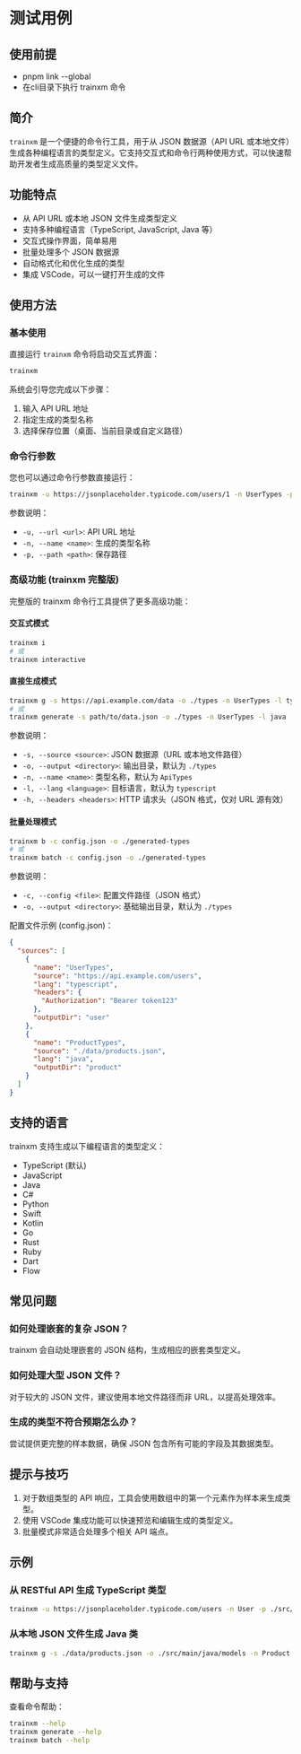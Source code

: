 # 测试用例

## 使用前提
- pnpm link --global
- 在cli目录下执行 trainxm 命令

## 简介

`trainxm` 是一个便捷的命令行工具，用于从 JSON 数据源（API URL 或本地文件）生成各种编程语言的类型定义。它支持交互式和命令行两种使用方式，可以快速帮助开发者生成高质量的类型定义文件。

## 功能特点

- 从 API URL 或本地 JSON 文件生成类型定义
- 支持多种编程语言（TypeScript, JavaScript, Java 等）
- 交互式操作界面，简单易用
- 批量处理多个 JSON 数据源
- 自动格式化和优化生成的类型
- 集成 VSCode，可以一键打开生成的文件

## 使用方法

### 基本使用

直接运行 `trainxm` 命令将启动交互式界面：

```bash
trainxm
```

系统会引导您完成以下步骤：
1. 输入 API URL 地址
2. 指定生成的类型名称
3. 选择保存位置（桌面、当前目录或自定义路径）

### 命令行参数

您也可以通过命令行参数直接运行：

```bash
trainxm -u https://jsonplaceholder.typicode.com/users/1 -n UserTypes -p ./types
```

参数说明：
- `-u, --url <url>`: API URL 地址
- `-n, --name <name>`: 生成的类型名称
- `-p, --path <path>`: 保存路径

### 高级功能 (trainxm 完整版)

完整版的 trainxm 命令行工具提供了更多高级功能：

#### 交互式模式

```bash
trainxm i
# 或
trainxm interactive
```

#### 直接生成模式

```bash
trainxm g -s https://api.example.com/data -o ./types -n UserTypes -l typescript
# 或
trainxm generate -s path/to/data.json -o ./types -n UserTypes -l java
```

参数说明：
- `-s, --source <source>`: JSON 数据源（URL 或本地文件路径）
- `-o, --output <directory>`: 输出目录，默认为 `./types`
- `-n, --name <name>`: 类型名称，默认为 `ApiTypes`
- `-l, --lang <language>`: 目标语言，默认为 `typescript`
- `-h, --headers <headers>`: HTTP 请求头（JSON 格式，仅对 URL 源有效）

#### 批量处理模式

```bash
trainxm b -c config.json -o ./generated-types
# 或
trainxm batch -c config.json -o ./generated-types
```

参数说明：
- `-c, --config <file>`: 配置文件路径（JSON 格式）
- `-o, --output <directory>`: 基础输出目录，默认为 `./types`

配置文件示例 (config.json)：

```json
{
  "sources": [
    {
      "name": "UserTypes",
      "source": "https://api.example.com/users",
      "lang": "typescript",
      "headers": {
        "Authorization": "Bearer token123"
      },
      "outputDir": "user"
    },
    {
      "name": "ProductTypes",
      "source": "./data/products.json",
      "lang": "java",
      "outputDir": "product"
    }
  ]
}
```

## 支持的语言

trainxm 支持生成以下编程语言的类型定义：

- TypeScript (默认)
- JavaScript
- Java
- C#
- Python
- Swift
- Kotlin
- Go
- Rust
- Ruby
- Dart
- Flow

## 常见问题

### 如何处理嵌套的复杂 JSON？

trainxm 会自动处理嵌套的 JSON 结构，生成相应的嵌套类型定义。

### 如何处理大型 JSON 文件？

对于较大的 JSON 文件，建议使用本地文件路径而非 URL，以提高处理效率。

### 生成的类型不符合预期怎么办？

尝试提供更完整的样本数据，确保 JSON 包含所有可能的字段及其数据类型。

## 提示与技巧

1. 对于数组类型的 API 响应，工具会使用数组中的第一个元素作为样本来生成类型。
2. 使用 VSCode 集成功能可以快速预览和编辑生成的类型定义。
3. 批量模式非常适合处理多个相关 API 端点。

## 示例

### 从 RESTful API 生成 TypeScript 类型

```bash
trainxm -u https://jsonplaceholder.typicode.com/users -n User -p ./src/types
```

### 从本地 JSON 文件生成 Java 类

```bash
trainxm g -s ./data/products.json -o ./src/main/java/models -n Product -l java
```

## 帮助与支持

查看命令帮助：

```bash
trainxm --help
trainxm generate --help
trainxm batch --help
```